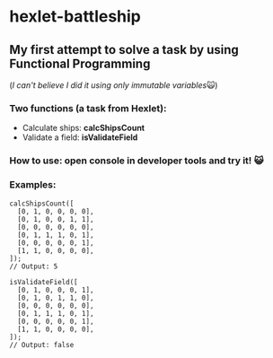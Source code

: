# hexlet-battleship
## My first attempt to solve a task by using Functional Programming
(_I can't believe I did it using only immutable variables_:scream_cat:)

### Two functions (a task from Hexlet):
* Calculate ships: **calcShipsCount**
* Validate a field: **isValidateField**

### How to use: open console in developer tools and try it! :smiley_cat:

### Examples:
    calcShipsCount([
      [0, 1, 0, 0, 0, 0],
      [0, 1, 0, 0, 1, 1],
      [0, 0, 0, 0, 0, 0],
      [0, 1, 1, 1, 0, 1],
      [0, 0, 0, 0, 0, 1],
      [1, 1, 0, 0, 0, 0],
    ]);
    // Output: 5

    isValidateField([
      [0, 1, 0, 0, 0, 1],
      [0, 1, 0, 1, 1, 0],
      [0, 0, 0, 0, 0, 0],
      [0, 1, 1, 1, 0, 1],
      [0, 0, 0, 0, 0, 1],
      [1, 1, 0, 0, 0, 0],
    ]);
    // Output: false
    
    

